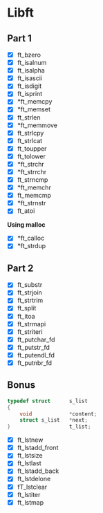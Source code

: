 # Libft

## Part 1
- [x] ft_bzero
- [x] ft_isalnum
- [x] ft_isalpha
- [x] ft_isascii
- [x] ft_isdigit
- [x] ft_isprint
- [x] *ft_memcpy
- [x] *ft_memset
- [x] ft_strlen
- [x] *ft_memmove
- [x] ft_strlcpy
- [x] ft_strlcat
- [x] ft_toupper
- [x] ft_tolower
- [x] *ft_strchr
- [x] *ft_strrchr
- [x] ft_strncmp
- [x] *ft_memchr
- [x] ft_memcmp
- [x] *ft_strnstr
- [x] ft_atoi

**Using malloc**
- [x] *ft_calloc
- [x] *ft_strdup

## Part 2
- [x] ft_substr
- [x] ft_strjoin
- [x] ft_strtrim
- [x] ft_split
- [x] ft_itoa
- [x] ft_strmapi
- [x] ft_striteri         
- [x] ft_putchar_fd
- [x] ft_putstr_fd
- [x] ft_putendl_fd
- [x] ft_putnbr_fd
                             
## Bonus
```c
typedef struct      s_list
{
    void            *content;
    struct s_list   *next;
}                   t_list;
```
- [x] ft_lstnew
- [x] ft_lstadd_front
- [x] ft_lstsize
- [x] ft_lstlast
- [x] ft_lstadd_back
- [x] ft_lstdelone
- [x] fT_lstclear
- [x] ft_lstiter
- [x] ft_lstmap